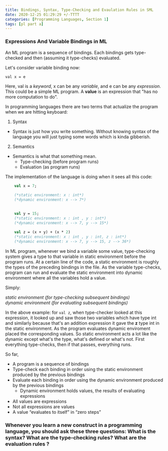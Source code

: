 ```yaml
---
title: Bindings, Syntax, Type-Checking and Evaulation Rules in SML
date: 2020-12-25 01:29:29 +/-TTTT
categories: [Programming Languages, Section 1]
tags: [pl part a]     
---
```


### Expressions And Variable Bindings in ML

An ML program is a sequence of bindings. Each bindings gets type-checked and then (assuming it type-checks) evaluated.

Let's consider variable binding now:

`val x = e` 

Here, val is a *keyword*, x can be any *variable*, and e can be any *expression*. This could be a simple ML program. A __value__ is an expression that "has no more computation to do".  

In programming languages there are two terms that actualize the program when we are hitting keyboard:

1. Syntax

* Syntax is just how you write something. Without knowing syntax of the language you will just typing some words which is kinda gibberish.

2. Semantics

* Semantics is what that something mean. 
    * Type-checking (before program runs)
    * Evaluation (as program runs)

The implementation of the language is doing when it sees all this code:

``` ml
    val x = 7;
    
    (*static environment: x : int*)
    (*dynamic environment: x --> 7*)
    

    val y = 15;
    (*static environment: x : int , y : int*)
    (*dynamic environment: x --> 7, y --> 15*)
    
    val z = (x + y) + (x * 2)
    (*static environment: x : int , y : int, z : int*)
    (*dynamic environment: x --> 7, y --> 15, z --> 36*)

```

In ML program, whenever we bind a variable some value, type-checking system gives a type to that variable in static environment before the program runs. At a certain line of the code, a static environment is roughly the types of the preceding bindings in the file. As the variable type-checks, program can run and evaluate the static environment into dynamic environment where all the variables hold a value.

Simply:  

_static environment (for type-checking subsequent bindings)_  
_dynamic environment (for evaluating subsequent bindings)_

In the above example: for `val z`, when type-checker looked at this expression, it looked up and saw those two variables which have type int and similarly because that's an addition expression it gave the __z__ type int in the static environment. As the program evaluates dynamic enviroment placed the corresponding values. So static environment acts a lot like the dynamic except what's the type, what's defined or what's not. First everything type-checks, then if that passes, everything runs.

So far,

* A program is a sequence of bindings
* Type-check each binding in order using the static environment
produced by the previous bindings
* Evaluate each binding in order using the dynamic environment
produced by the previous bindings
    * Dynamic environment holds values, the results of evaluating
expressions
* All values are expressions
* Not all expressions are values
* A value “evaluates to itself” in “zero steps”

### Whenever you learn a new construct in a programming language, you should ask these three questions: What is the syntax? What are the type-checking rules? What are the evaluation rules ?